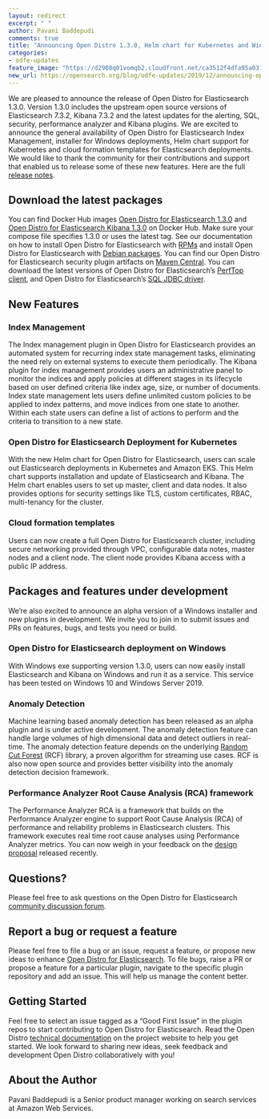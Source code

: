 ```yaml
---
layout: redirect
excerpt: " "
author: Pavani Baddepudi
comments: true
title: "Announcing Open Distro 1.3.0, Helm chart for Kubernetes and Windows support"
categories:
- odfe-updates
feature_image: "https://d2908q01vomqb2.cloudfront.net/ca3512f4dfa95a03169c5a670a4c91a19b3077b4/2019/03/26/open_disto-elasticsearch-logo-800x400.jpg"
new_url: https://opensearch.org/blog/odfe-updates/2019/12/announcing-open-distro-for-elasticsearch-1-3-0-w-helm-chart-for-kubernetes-and-windows-support/
---
```

We are pleased to announce the release of Open Distro for Elasticsearch 1.3.0.  Version 1.3.0 includes the upstream open source versions of Elasticsearch 7.3.2, Kibana 7.3.2 and the latest updates for the alerting, SQL, security, performance analyzer and Kibana plugins. We are excited to announce the general availability of Open Distro for Elasticsearch Index Management, installer for Windows deployments, Helm chart support for Kubernetes and cloud formation templates for Elasticsearch deployments. We would like to thank the community for their contributions and support that enabled us to release some of these new features.  Here are the full [release notes](https://discuss.opendistrocommunity.dev/t/open-distro-for-elasticsearch-1-3-0-released-with-helm-chart-for-kubernetes-and-windows-support/2028).

## Download the latest packages

You can find Docker Hub images [Open Distro for Elasticsearch 1.3.0](https://hub.docker.com/r/amazon/opendistro-for-elasticsearch) and [Open Distro for Elasticsearch Kibana 1.3.0](https://hub.docker.com/r/amazon/opendistro-for-elasticsearch-kibana) on Docker Hub. Make sure your compose file specifies 1.3.0 or uses the latest tag. See our documentation on how to install Open Distro for Elasticsearch with [RPMs](https://opendistro.github.io/for-elasticsearch-docs/docs/install/rpm/) and install Open Distro for Elasticsearch with [Debian packages](https://opendistro.github.io/for-elasticsearch-docs/docs/install/deb/). You can find our Open Distro for Elasticsearch security plugin artifacts on [Maven Central](https://mvnrepository.com/artifact/com.amazon.opendistroforelasticsearch). You can download the latest versions of  Open Distro for Elasticsearch’s [PerfTop client](https://www.npmjs.com/package/@aws/opendistro-for-elasticsearch-perftop), and Open Distro for Elasticsearch’s [SQL JDBC driver](https://d3g5vo6xdbdb9a.cloudfront.net/downloads/elasticsearch-clients/opendistro-sql-jdbc/opendistro-sql-jdbc-0.9.0.0.jar).

## New Features

### Index Management

The Index management plugin in Open Distro for Elasticsearch provides an automated system for recurring index state management tasks, eliminating the need rely on external systems to execute them periodically. The Kibana plugin for index management provides users an administrative panel to monitor the indices and apply policies at different stages in its lifecycle based on user defined criteria like index age, size, or number of documents. Index state management lets users define unlimited custom policies to be applied to index patterns, and move indices from one state to another. Within each state users can define a list of actions to perform and the criteria to transition to a new state.

### Open Distro for Elasticsearch Deployment for Kubernetes

With the new Helm chart for Open Distro for Elasticsearch, users can scale out Elasticsearch deployments in Kubernetes and Amazon EKS. This Helm chart supports installation and update of Elasticsearch and Kibana. The Helm chart enables users to set up master, client and data nodes. It also provides options for security settings like TLS, custom certificates, RBAC, multi-tenancy for the cluster.

### Cloud formation templates

Users can now create a full Open Distro for Elasticsearch cluster, including secure networking provided through VPC, configurable data notes, master nodes and a client node. The client node provides Kibana access with a public IP address. <Add link to these templates>

## Packages and features under development

We’re also excited to announce an alpha version of a Windows installer and new plugins in development. We invite you to join in to submit issues and PRs on features, bugs, and tests you need or build.

### Open Distro for Elasticsearch deployment on Windows

With Windows exe supporting version 1.3.0, users can now easily install Elasticsearch and Kibana on Windows and run it as a service. This service has been tested on Windows 10 and Windows Server 2019.

### Anomaly Detection

Machine learning based anomaly detection has been released as an alpha plugin and is under active development. The anomaly detection feature can handle large volumes of high dimensional data and detect outliers in real-time. The anomaly detection feature depends on the underlying [Random Cut Forest](https://github.com/aws/random-cut-forest-by-aws) (RCF) library, a proven algorithm for streaming use cases. RCF is also now open source  and provides better visibility into the anomaly detection decision framework.  

### Performance Analyzer Root Cause Analysis (RCA) framework

The Performance Analyzer RCA is a framework that builds on the Performance Analyzer engine to support Root Cause Analysis (RCA) of performance and reliability problems in Elasticsearch clusters. This framework executes real time root cause analyses using Performance Analyzer metrics. You can now weigh in your feedback on the [design proposal](https://github.com/opendistro-for-elasticsearch/performance-analyzer/blob/master/rca/rfc-rca.pdf) released recently.

## Questions?

Please feel free to ask questions on the Open Distro for Elasticsearch [community discussion forum](https://discuss.opendistrocommunity.dev/).

## Report a bug or request a feature

Please feel free to file a bug or an issue, request a feature, or propose new ideas to enhance [Open Distro for Elasticsearch](https://github.com/opendistro-for-elasticsearch/community/issues). To file bugs, raise a PR or propose a feature for a particular plugin, navigate to the specific plugin repository and add an issue. This will help us manage the content better.

## Getting Started

Feel free to select an issue tagged as a “Good First Issue” in the plugin repos to start contributing to Open Distro for Elasticsearch. Read the Open Distro [technical documentation](https://opendistro.github.io/for-elasticsearch-docs/docs/install/) on the project website to help you get started. We look forward to sharing new ideas, seek feedback and development Open Distro collaboratively with you!

## About the Author

Pavani Baddepudi is a Senior product manager working on search services at Amazon Web Services.
